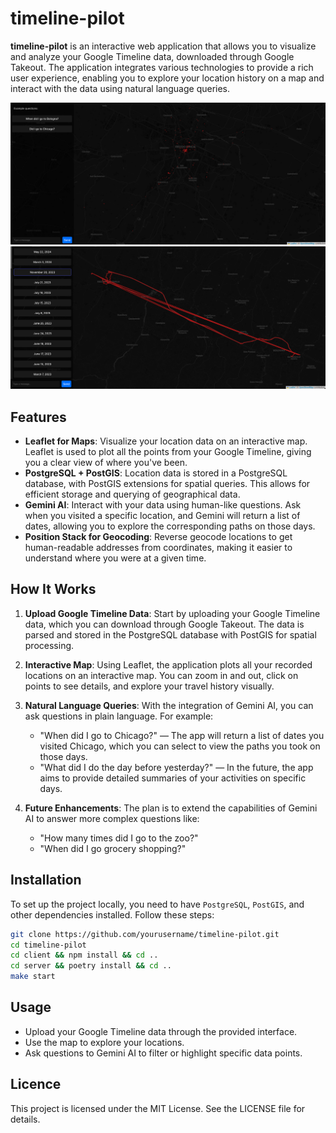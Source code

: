 # timeline-pilot

**timeline-pilot** is an interactive web application that allows you to visualize and analyze your Google Timeline data, downloaded through Google Takeout. The application integrates various technologies to provide a rich user experience, enabling you to explore your location history on a map and interact with the data using natural language queries.

![screen-1](https://github.com/pinkynrg/timeline-pilot/blob/main/screen-1.png)
![screen-2](https://github.com/pinkynrg/timeline-pilot/blob/main/screen-2.png)

## Features

- **Leaflet for Maps**: Visualize your location data on an interactive map. Leaflet is used to plot all the points from your Google Timeline, giving you a clear view of where you've been.
- **PostgreSQL + PostGIS**: Location data is stored in a PostgreSQL database, with PostGIS extensions for spatial queries. This allows for efficient storage and querying of geographical data.
- **Gemini AI**: Interact with your data using human-like questions. Ask when you visited a specific location, and Gemini will return a list of dates, allowing you to explore the corresponding paths on those days.
- **Position Stack for Geocoding**: Reverse geocode locations to get human-readable addresses from coordinates, making it easier to understand where you were at a given time.

## How It Works

1. **Upload Google Timeline Data**: Start by uploading your Google Timeline data, which you can download through Google Takeout. The data is parsed and stored in the PostgreSQL database with PostGIS for spatial processing.

2. **Interactive Map**: Using Leaflet, the application plots all your recorded locations on an interactive map. You can zoom in and out, click on points to see details, and explore your travel history visually.

3. **Natural Language Queries**: With the integration of Gemini AI, you can ask questions in plain language. For example:
   - "When did I go to Chicago?" — The app will return a list of dates you visited Chicago, which you can select to view the paths you took on those days.
   - "What did I do the day before yesterday?" — In the future, the app aims to provide detailed summaries of your activities on specific days.

4. **Future Enhancements**: The plan is to extend the capabilities of Gemini AI to answer more complex questions like:
   - "How many times did I go to the zoo?"
   - "When did I go grocery shopping?"

## Installation

To set up the project locally, you need to have `PostgreSQL`, `PostGIS`, and other dependencies installed. Follow these steps:

```bash
git clone https://github.com/yourusername/timeline-pilot.git
cd timeline-pilot
cd client && npm install && cd ..
cd server && poetry install && cd ..
make start
```

## Usage

- Upload your Google Timeline data through the provided interface.
- Use the map to explore your locations.
- Ask questions to Gemini AI to filter or highlight specific data points.

## Licence

This project is licensed under the MIT License. See the LICENSE file for details.
